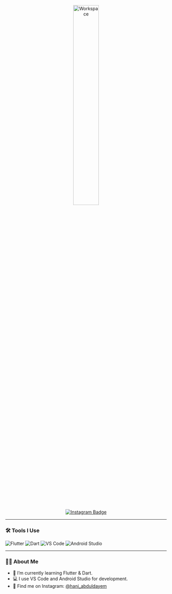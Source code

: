 <div align="center">


  <img src="https://github.com/SP-XD/SP-XD/blob/main/images/dev-working_rounded.gif?raw=true" alt="Workspace" width="40%"/> <br>

  [![Instagram Badge](https://img.shields.io/badge/Instagram-hani_abduldayem-blue?style=flat&logo=instagram&logoColor=white)](https://www.instagram.com/hani_abduldayem)

</div>

---

### 🛠️ Tools I Use

![Flutter](https://img.shields.io/badge/Flutter-%2302569B.svg?style=flat&logo=Flutter&logoColor=white)
![Dart](https://img.shields.io/badge/Dart-0175C2?style=flat&logo=dart&logoColor=white)
![VS Code](https://img.shields.io/badge/Visual_Studio_Code-0078D4?style=flat&logo=visual%20studio%20code&logoColor=white)
![Android Studio](https://img.shields.io/badge/Android_Studio-3DDC84?style=flat&logo=android-studio&logoColor=white)

---

### 👨‍💻 About Me

- 🔭 I’m currently learning Flutter & Dart.
- 💻 I use VS Code and Android Studio for development.
- 📸 Find me on Instagram: [@hani_abduldayem](https://www.instagram.com/hani_abduldayem)

